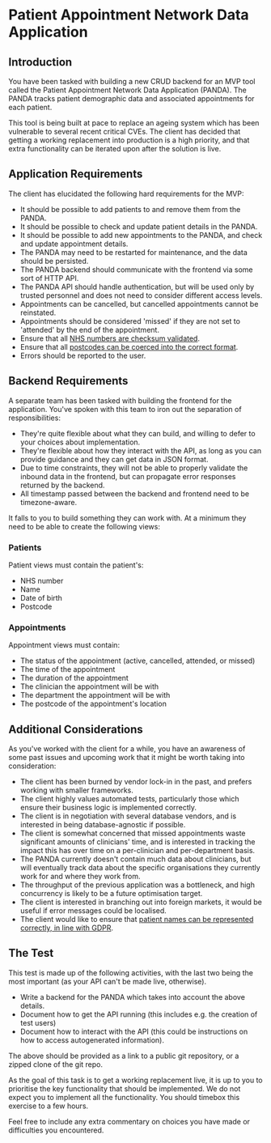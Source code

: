 # Patient Appointment Network Data Application

## Introduction

You have been tasked with building a new CRUD backend for an MVP tool called the Patient Appointment Network
Data Application (PANDA). The PANDA tracks patient demographic data and associated appointments for each patient.

This tool is being built at pace to replace an ageing system which has been vulnerable to several
recent critical CVEs. The client has decided that getting a working replacement into production is a high
priority, and that extra functionality can be iterated upon after the solution is live.

## Application Requirements

The client has elucidated the following hard requirements for the MVP:

 - It should be possible to add patients to and remove them from the PANDA.
 - It should be possible to check and update patient details in the PANDA.
 - It should be possible to add new appointments to the PANDA, and check and update appointment details.
 - The PANDA may need to be restarted for maintenance, and the data should be persisted.
 - The PANDA backend should communicate with the frontend via some sort of HTTP API.
 - The PANDA API should handle authentication, but will be used only by trusted personnel and does not need
   to consider different access levels.
 - Appointments can be cancelled, but cancelled appointments cannot be reinstated.
 - Appointments should be considered 'missed' if they are not set to 'attended' by the end of the appointment.
 - Ensure that all [NHS numbers are checksum validated](https://www.datadictionary.nhs.uk/attributes/nhs_number.html).
 - Ensure that all [postcodes can be coerced into the correct format](https://ideal-postcodes.co.uk/guides/uk-postcode-format).
 - Errors should be reported to the user.

## Backend Requirements

A separate team has been tasked with building the frontend for the application. You've spoken with this team to iron
out the separation of responsibilities:

 - They're quite flexible about what they can build, and willing to defer to your choices about implementation.
 - They're flexible about how they interact with the API, as long as you can provide guidance and they can get data in
   JSON format.
 - Due to time constraints, they will not be able to properly validate the inbound data in the frontend, but can
   propagate error responses returned by the backend.
 - All timestamp passed between the backend and frontend need to be timezone-aware.

It falls to you to build something they can work with. At a minimum they need to be able to create the following views:

### Patients

Patient views must contain the patient's:

 - NHS number
 - Name
 - Date of birth
 - Postcode

### Appointments

Appointment views must contain:

 - The status of the appointment (active, cancelled, attended, or missed)
 - The time of the appointment
 - The duration of the appointment
 - The clinician the appointment will be with
 - The department the appointment will be with
 - The postcode of the appointment's location

## Additional Considerations

As you've worked with the client for a while, you have an awareness of some past issues and upcoming work
that it might be worth taking into consideration:

 - The client has been burned by vendor lock-in in the past, and prefers working with smaller frameworks.
 - The client highly values automated tests, particularly those which ensure their business logic is implemented
   correctly.
 - The client is in negotiation with several database vendors, and is interested in being database-agnostic
   if possible.
 - The client is somewhat concerned that missed appointments waste significant amounts of clinicians' time,
   and is interested in tracking the impact this has over time on a per-clinician and per-department basis.
 - The PANDA currently doesn't contain much data about clinicians, but will eventually track data about the
   specific organisations they currently work for and where they work from.
 - The throughput of the previous application was a bottleneck, and high concurrency is likely to be a
   future optimisation target.
 - The client is interested in branching out into foreign markets, it would be useful if error messages
   could be localised.
 - The client would like to ensure that [patient names can be represented correctly, in line with GDPR](https://shkspr.mobi/blog/2021/10/ebcdic-is-incompatible-with-gdpr/).

## The Test

This test is made up of the following activities, with the last two being the most important
(as your API can't be made live, otherwise).

 - Write a backend for the PANDA which takes into account the above details.
 - Document how to get the API running (this includes e.g. the creation of test users)
 - Document how to interact with the API (this could be instructions on how to access autogenerated
   information).

The above should be provided as a link to a public git repository, or a zipped clone of the git repo.

As the goal of this task is to get a working replacement live, it is up to you to prioritise the
key functionality that should be implemented. We do not expect you to implement all the functionality.
You should timebox this exercise to a few hours.

Feel free to include any extra commentary on choices you have made or difficulties you encountered.
